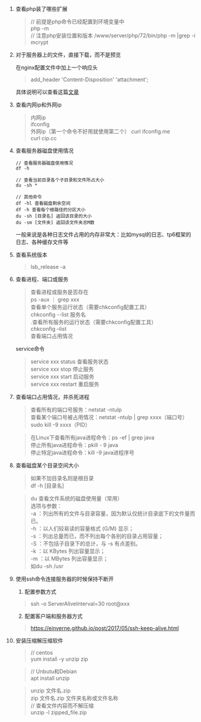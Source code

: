 <!--
 * @Date: 2020-10-13 15:59:51
 * @LastEditors: Lq
 * @LastEditTime: 2022-05-09 11:03:02
 * @FilePath: \learnningNotes\linux\index.md
-->
1. 查看php装了哪些扩展

    > // 前提是php命令已经配置到环境变量中  
    > php -m   
    > // 注意php安装位置和版本
    > /www/server/php/72/bin/php -m |grep -i mcrypt  

2. 对于服务器上的文件，直接下载，而不是预览

    在nginx配置文件中加上一个响应头

    > add_header 'Content-Disposition' 'attachment';

    具体说明可以查看这篇[文章](https://www.cnblogs.com/owenzhou/p/5325570.html)

3. 查看内网ip和外网ip

    > 内网ip  
    > ifconfig  
    > 外网ip（第一个命令不好用就使用第二个）
    > curl ifconfig.me  
    > curl cip.cc

4. 查看服务器磁盘使用情况

    ```shell
    // 查看服务器磁盘使用情况
    df -h

    // 查看当前目录各个子目录和文件所占大小
    du -sh *

    // 其他命令
    df -hl 查看磁盘剩余空间
    df -h 查看每个根路径的分区大小
    du -sh [目录名] 返回该目录的大小
    du -sm [文件夹] 返回该文件夹总M数
    ```

    一般来说是各种日志文件占用的内存非常大：比如mysql的日志、tp6框架的日志、各种缓存文件等

5. 查看系统版本

    > lsb_release -a

6. 查看进程、端口或服务

    > 查看进程或服务是否存在  
    > ps -aux ｜ grep xxx   
    > 查看单个服务运行状态（需要chkconfig配置工具）  
    > chkconfig   --list   服务名  
    > .查看所有服务的运行状态（需要chkconfig配置工具）   
    > chkconfig –list   
    > 查看端口占用情况

    service命令

    > service xxx status  查看服务状态   
    > service xxx stop 停止服务   
    > service xxx start 启动服务   
    > service xxx restart 重启服务   

7. 查看端口占用情况，并杀死进程

    > 查看所有的端口号服务：netstat -ntulp   
    > 查看某个端口号被占用情况：netstat -ntulp | grep xxxx（端口号）   
    > sudo kill -9 xxxx（PID）

    > 在Linux下查看所有java进程命令：ps -ef | grep java   
    > 停止所有java进程命令：pkill - 9 java   
    > 停止特定java进程命令：kill -9 java进程序号   

8. 查看磁盘某个目录空间大小

    > 如果不加目录名则是根目录  
    > df -h [目录名]

    > du 查看文件系统的磁盘使用量（常用）  
    > 选项与参数：  
    > -a  ：列出所有的文件与目录容量，因为默认仅统计目录底下的文件量而已。   
    > -h  ：以人们较易读的容量格式 (G/M) 显示；   
    > -s  ：列出总量而已，而不列出每个各别的目录占用容量；   
    > -S  ：不包括子目录下的总计，与 -s 有点差别。   
    > -k  ：以 KBytes 列出容量显示；   
    > -m  ：以 MBytes 列出容量显示；  
    > 如du -sh /usr  

9. 使用ssh命令连接服务器的时候保持不断开

    1. 配置参数方式
    > ssh -o ServerAliveInterval=30 root@xxx

    2. 配置客户端和服务器方式

    > https://einverne.github.io/post/2017/05/ssh-keep-alive.html

10. 安装压缩解压缩软件

    > // centos   
    > yum install -y unzip zip

    > // Unbutu和Debian   
    > apt install unzip


    > unzip 文件名.zip   
    > zip 文件名.zip 文件夹名称或文件名称   
    > // 查看文件内容而不解压缩   
    > unzip -l zipped_file.zip